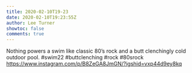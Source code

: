 ```yaml
---
title: 2020-02-10T19-23
date: 2020-02-10T19:23:55Z
author: Lee Turner
showtoc: false
comments: true
---
```


Nothing powers a swim like classic 80’s rock and a butt clenchingly cold outdoor pool. #swim22 #buttclenching #rock #80srock https://www.instagram.com/p/B8ZeGA8JmGN/?igshid=vxp44d9ey8kq

